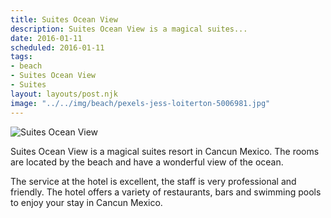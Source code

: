 ```yaml
---
title: Suites Ocean View
description: Suites Ocean View is a magical suites...
date: 2016-01-11
scheduled: 2016-01-11
tags:
- beach
- Suites Ocean View
- Suites
layout: layouts/post.njk
image: "../../img/beach/pexels-jess-loiterton-5006981.jpg"
---
```


![Suites Ocean View](../../img/beach/pexels-jess-loiterton-5006981.jpg)

Suites Ocean View is a magical suites resort in Cancun Mexico. The rooms are located by the beach and have a wonderful view of the ocean.

The service at the hotel is excellent, the staff is very professional and friendly. The hotel offers a variety of restaurants, bars and swimming pools to enjoy your stay in Cancun Mexico.
